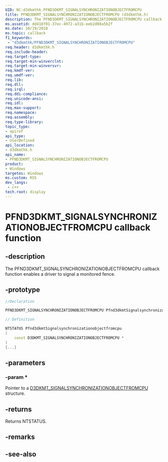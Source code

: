 ```yaml
---
UID: NC:d3dkmthk.PFND3DKMT_SIGNALSYNCHRONIZATIONOBJECTFROMCPU
title: PFND3DKMT_SIGNALSYNCHRONIZATIONOBJECTFROMCPU (d3dkmthk.h)
description: The PFND3DKMT_SIGNALSYNCHRONIZATIONOBJECTFROMCPU callback function enables a driver to signal a monitored fence.
ms.assetid: dd418f01-37ec-4972-a31b-eeb2d08a5b2f
ms.date: 10/19/2018
ms.topic: callback
f1_keywords:
 - "d3dkmthk/PFND3DKMT_SIGNALSYNCHRONIZATIONOBJECTFROMCPU"
req.header: d3dkmthk.h
req.include-header:
req.target-type:
req.target-min-winverclnt:
req.target-min-winversvr:
req.kmdf-ver:
req.umdf-ver:
req.lib:
req.dll:
req.irql: 
req.ddi-compliance:
req.unicode-ansi:
req.idl:
req.max-support:
req.namespace:
req.assembly:
req.type-library: 
topic_type: 
- apiref
api_type: 
- UserDefined
api_location: 
- d3dkmthk.h
api_name: 
- PFND3DKMT_SIGNALSYNCHRONIZATIONOBJECTFROMCPU
product:
- Windows
targetos: Windows
ms.custom: RS5
dev_langs:
 - c++
tech.root: display
---
```


# PFND3DKMT_SIGNALSYNCHRONIZATIONOBJECTFROMCPU callback function

## -description

The PFND3DKMT_SIGNALSYNCHRONIZATIONOBJECTFROMCPU callback function enables a driver to signal a monitored fence.

## -prototype

```cpp
//Declaration

PFND3DKMT_SIGNALSYNCHRONIZATIONOBJECTFROMCPU Pfnd3dkmtSignalsynchronizationobjectfromcpu; 

// Definition

NTSTATUS Pfnd3dkmtSignalsynchronizationobjectfromcpu 
(
	const D3DKMT_SIGNALSYNCHRONIZATIONOBJECTFROMCPU *
)
{...}

```

## -parameters

### -param * 

Pointer to a [D3DKMT_SIGNALSYNCHRONIZATIONOBJECTFROMCPU](ns-d3dkmthk-_d3dkmt_signalsynchronizationobjectfromcpu.md) structure.

## -returns

Returns NTSTATUS.


## -remarks




## -see-also

